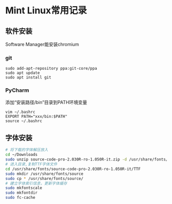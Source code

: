 # Mint Linux常用记录
## 软件安装
Software Manager能安装chromium

### git
```
sudo add-apt-repository ppa:git-core/ppa
sudo apt update
sudo apt install git
```

### PyCharm
添加“安装路径/bin”目录到PATH环境变量
```
vim ~/.bashrc
EXPORT PATH="xxx/bin:$PATH"
source ~/.bashrc
```

## 字体安装
```bash
# 将下载的字体解压放入
cd ~/Downloads
sudo unzip source-code-pro-2.030R-ro-1.050R-it.zip -d /usr/share/fonts/
# 进入目录,复制TTF字体文件
cd /usr/share/fonts/source-code-pro-2.030R-ro-1.050R-it/TTF
sudo mkdir /usr/share/fonts/source
sudo cp * /usr/share/fonts/source/
# 建立字体索引信息，更新字体缓存
sudo mkfontscale
sudo mkfontdir
sudo fc-cache
```